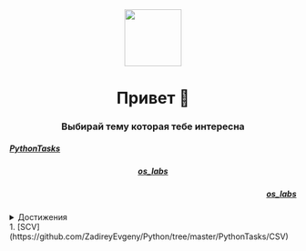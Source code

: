 <div id="header" align="center">
  <img src="https://media.giphy.com/media/M9gbBd9nbDrOTu1Mqx/giphy.gif" width="100"/>
</div>
<h1 align="center">
  Привет 👋
</h1>
<h3 align="center">
  Выбирай тему которая тебе интересна
</h3>
<div align="left"><h5><a href="https://github.com/ZadireyEvgeny/Python" >PythonTasks</a></h5></div>
<div align="center"><h5><a href="https://github.com/ZadireyEvgeny/os_labs" >os_labs</a></h5></div>
<div align="right"><h5><a href="https://github.com/ZadireyEvgeny/os_labs" >os_labs</a></h5></div>
</b></details>
<details>
<summary> Достижения </summary><br>
  <div align="center"><b>Простите но у этого человека их нет</b></details></div>
1. [SCV](https://github.com/ZadireyEvgeny/Python/tree/master/PythonTasks/CSV)

